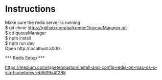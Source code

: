  # Instructions
 Make sure the redis server is running <br />
 $ git clone https://github.com/galkremer1/queueManager.git <br />
 $ cd queueManager <br />
 $ npm install <br />
 $ npm run dev <br />
 Open http://localhost:3000 


*** Redis Setup *** 

https://medium.com/@petehouston/install-and-config-redis-on-mac-os-x-via-homebrew-eb8df9a4f298